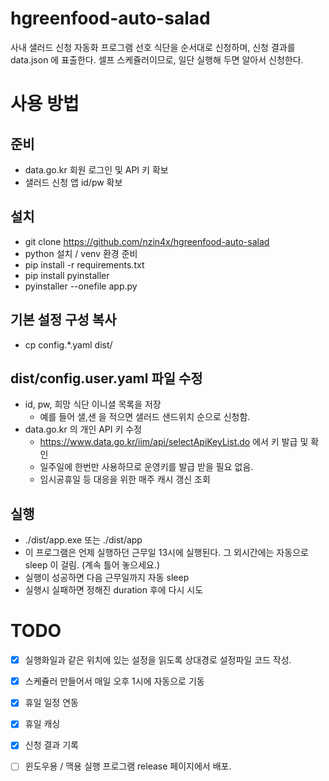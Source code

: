 # hgreenfood-auto-salad
사내 샐러드 신청 자동화 프로그램
선호 식단을 순서대로 신청하며, 신청 결과를 data.json 에 표출한다.
셀프 스케쥴러이므로, 일단 실행해 두면 알아서 신청한다.

# 사용 방법

## 준비
- data.go.kr 회원 로그인 및 API 키 확보
- 샐러드 신청 앱 id/pw 확보

## 설치
- git clone https://github.com/nzin4x/hgreenfood-auto-salad
- python 설치 / venv 환경 준비
- pip install -r requirements.txt
- pip install pyinstaller
- pyinstaller --onefile app.py

## 기본 설정 구성 복사
- cp config.*.yaml dist/

## dist/config.user.yaml 파일 수정
- id, pw, 희망 식단 이니셜 목록을 저장
  - 예를 들어 샐,샌 을 적으면 샐러드 샌드위치 순으로 신청함.
- data.go.kr 의 개인 API 키 수정
  - https://www.data.go.kr/iim/api/selectApiKeyList.do 에서 키 발급 및 확인
  - 일주일에 한번만 사용하므로 운영키를 발급 받을 필요 없음.
  - 임시공휴일 등 대응을 위한 매주 캐시 갱신 조회

## 실행
- ./dist/app.exe 또는 ./dist/app
- 이 프로그램은 언제 실행하던 근무일 13시에 실행된다. 그 외시간에는 자동으로 sleep 이 걸림. (계속 틀어 놓으세요.)
- 실행이 성공하면 다음 근무일까지 자동 sleep
- 실행시 실패하면 정해진 duration 후에 다시 시도 

# TODO
- [x] 실행화일과 같은 위치에 있는 설정을 읽도록 상대경로 설정파일 코드 작성.
- [x] 스케쥴러 만들어서 매일 오후 1시에 자동으로 기동
- [x] 휴일 일정 연동
- [x] 휴일 캐싱
- [x] 신청 결과 기록
- [ ] 윈도우용 / 맥용 실행 프로그램 release 페이지에서 배포.

